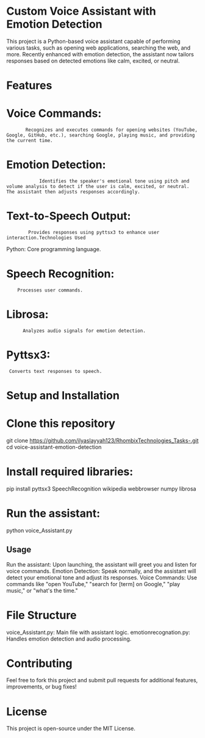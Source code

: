 # Custom Voice Assistant with Emotion Detection
This project is a Python-based voice assistant capable of performing various tasks, such as opening web applications, searching the web, and more. Recently enhanced with emotion detection, the assistant now tailors responses based on detected emotions like calm, excited, or neutral.

# Features
  # Voice Commands: 
           Recognizes and executes commands for opening websites (YouTube, Google, GitHub, etc.), searching Google, playing music, and providing the current time.
  # Emotion Detection:
                Identifies the speaker's emotional tone using pitch and volume analysis to detect if the user is calm, excited, or neutral. The assistant then adjusts responses accordingly.
  # Text-to-Speech Output:
            Provides responses using pyttsx3 to enhance user interaction.Technologies Used
Python: Core programming language.
  # Speech Recognition: 
        Processes user commands.
  # Librosa: 
          Analyzes audio signals for emotion detection.
  #  Pyttsx3: 
     Converts text responses to speech.
# Setup and Installation
# Clone this repository
git clone https://github.com/ilyaslayyah123/RhombixTechnologies_Tasks-.git
cd voice-assistant-emotion-detection
# Install required libraries:
pip install pyttsx3 SpeechRecognition wikipedia webbrowser numpy librosa
# Run the assistant:
python voice_Assistant.py
## Usage
Run the assistant: Upon launching, the assistant will greet you and listen for voice commands.
Emotion Detection: Speak normally, and the assistant will detect your emotional tone and adjust its responses.
Voice Commands: Use commands like "open YouTube," "search for [term] on Google," "play music," or "what's the time."
# File Structure
voice_Assistant.py: Main file with assistant logic.
emotionrecognation.py: Handles emotion detection and audio processing.
# Contributing
Feel free to fork this project and submit pull requests for additional features, improvements, or bug fixes!

# License
This project is open-source under the MIT License.
